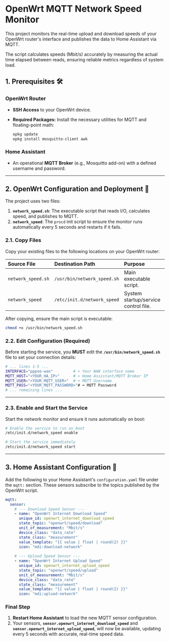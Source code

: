 # OpenWrt MQTT Network Speed Monitor

This project monitors the real-time upload and download speeds of your OpenWrt router's interface and publishes the data to Home Assistant via MQTT.

The script calculates speeds (Mbit/s) accurately by measuring the actual time elapsed between reads, ensuring reliable metrics regardless of system load.

## 1\. Prerequisites 🛠️

### OpenWrt Router

  * **SSH Access** to your OpenWrt device.

  * **Required Packages:** Install the necessary utilities for MQTT and floating-point math:

    ```bash
    opkg update
    opkg install mosquitto-client awk
    ```

### Home Assistant

  * An operational **MQTT Broker** (e.g., Mosquitto add-on) with a defined username and password.

-----

## 2\. OpenWrt Configuration and Deployment 🚀

The project uses two files:

1.  **`network_speed.sh`**: The executable script that reads I/O, calculates speed, and publishes to MQTT.
2.  **`network_speed`**: The `procd` init script to ensure the monitor runs automatically every 5 seconds and restarts if it fails.

### 2.1. Copy Files

Copy your existing files to the following locations on your OpenWrt router:

| Source File | Destination Path | Purpose |
| :--- | :--- | :--- |
| `network_speed.sh` | `/usr/bin/network_speed.sh` | Main executable script. |
| `network_speed` | `/etc/init.d/network_speed` | System startup/service control file. |

After copying, ensure the main script is executable:

```bash
chmod +x /usr/bin/network_speed.sh
```

### 2.2. Edit Configuration (Required)

Before starting the service, you **MUST** edit the **`/usr/bin/network_speed.sh`** file to set your connection details:

```bash
# ... lines 1-5 ...
INTERFACE="pppoe-wan"         # ⬅️ Your WAN interface name
MQTT_HOST="<YOUR_HA_IP>"      # ⬅️ Home Assistant/MQTT Broker IP
MQTT_USER="<YOUR_MQTT_USER>"  # ⬅️ MQTT Username
MQTT_PASS="<YOUR_MQTT_PASSWORD>"# ⬅️ MQTT Password
# ... remaining lines ...
```

-----

### 2.3. Enable and Start the Service

Start the network monitor and ensure it runs automatically on boot:

```bash
# Enable the service to run on boot
/etc/init.d/network_speed enable

# Start the service immediately
/etc/init.d/network_speed start
```

-----

## 3\. Home Assistant Configuration 🏡

Add the following to your Home Assistant's `configuration.yaml` file under the `mqtt:` section. These sensors subscribe to the topics published by the OpenWrt script.

```yaml
mqtt:
  sensor:
    # --- Download Speed Sensor ---
    - name: "OpenWrt Internet Download Speed"
      unique_id: openwrt_internet_download_speed
      state_topic: "openwrt/speed/download"
      unit_of_measurement: "Mbit/s"
      device_class: "data_rate"
      state_class: "measurement"
      value_template: "{{ value | float | round(2) }}"
      icon: "mdi:download-network"
      
    # --- Upload Speed Sensor ---
    - name: "OpenWrt Internet Upload Speed"
      unique_id: openwrt_internet_upload_speed
      state_topic: "openwrt/speed/upload"
      unit_of_measurement: "Mbit/s"
      device_class: "data_rate"
      state_class: "measurement"
      value_template: "{{ value | float | round(2) }}"
      icon: "mdi:upload-network"
```

### Final Step

1.  **Restart Home Assistant** to load the new MQTT sensor configuration.
2.  Your sensors, **`sensor.openwrt_internet_download_speed`** and **`sensor.openwrt_internet_upload_speed`**, will now be available, updating every 5 seconds with accurate, real-time speed data.
